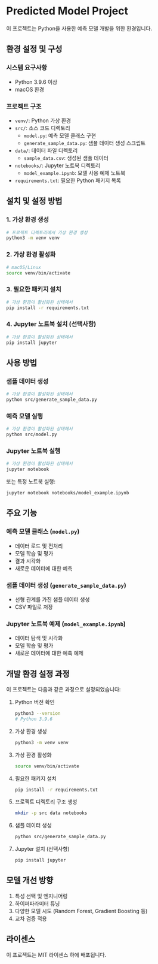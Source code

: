 # Predicted Model Project

이 프로젝트는 Python을 사용한 예측 모델 개발을 위한 환경입니다.

## 환경 설정 및 구성

### 시스템 요구사항
- Python 3.9.6 이상
- macOS 환경

### 프로젝트 구조
- `venv/`: Python 가상 환경
- `src/`: 소스 코드 디렉토리
  - `model.py`: 예측 모델 클래스 구현
  - `generate_sample_data.py`: 샘플 데이터 생성 스크립트
- `data/`: 데이터 파일 디렉토리
  - `sample_data.csv`: 생성된 샘플 데이터
- `notebooks/`: Jupyter 노트북 디렉토리
  - `model_example.ipynb`: 모델 사용 예제 노트북
- `requirements.txt`: 필요한 Python 패키지 목록

## 설치 및 설정 방법

### 1. 가상 환경 생성
```bash
# 프로젝트 디렉토리에서 가상 환경 생성
python3 -m venv venv
```

### 2. 가상 환경 활성화
```bash
# macOS/Linux
source venv/bin/activate
```

### 3. 필요한 패키지 설치
```bash
# 가상 환경이 활성화된 상태에서
pip install -r requirements.txt
```

### 4. Jupyter 노트북 설치 (선택사항)
```bash
# 가상 환경이 활성화된 상태에서
pip install jupyter
```

## 사용 방법

### 샘플 데이터 생성
```bash
# 가상 환경이 활성화된 상태에서
python src/generate_sample_data.py
```

### 예측 모델 실행
```bash
# 가상 환경이 활성화된 상태에서
python src/model.py
```

### Jupyter 노트북 실행
```bash
# 가상 환경이 활성화된 상태에서
jupyter notebook
```
또는 특정 노트북 실행:
```bash
jupyter notebook notebooks/model_example.ipynb
```

## 주요 기능

### 예측 모델 클래스 (`model.py`)
- 데이터 로드 및 전처리
- 모델 학습 및 평가
- 결과 시각화
- 새로운 데이터에 대한 예측

### 샘플 데이터 생성 (`generate_sample_data.py`)
- 선형 관계를 가진 샘플 데이터 생성
- CSV 파일로 저장

### Jupyter 노트북 예제 (`model_example.ipynb`)
- 데이터 탐색 및 시각화
- 모델 학습 및 평가
- 새로운 데이터에 대한 예측 예제

## 개발 환경 설정 과정

이 프로젝트는 다음과 같은 과정으로 설정되었습니다:

1. Python 버전 확인
   ```bash
   python3 --version
   # Python 3.9.6
   ```

2. 가상 환경 생성
   ```bash
   python3 -m venv venv
   ```

3. 가상 환경 활성화
   ```bash
   source venv/bin/activate
   ```

4. 필요한 패키지 설치
   ```bash
   pip install -r requirements.txt
   ```

5. 프로젝트 디렉토리 구조 생성
   ```bash
   mkdir -p src data notebooks
   ```

6. 샘플 데이터 생성
   ```bash
   python src/generate_sample_data.py
   ```

7. Jupyter 설치 (선택사항)
   ```bash
   pip install jupyter
   ```

## 모델 개선 방향

1. 특성 선택 및 엔지니어링
2. 하이퍼파라미터 튜닝
3. 다양한 모델 시도 (Random Forest, Gradient Boosting 등)
4. 교차 검증 적용

## 라이센스

이 프로젝트는 MIT 라이센스 하에 배포됩니다.
